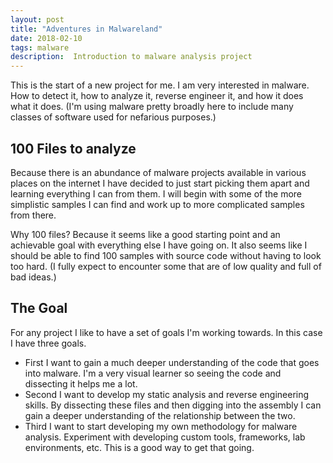 ```yaml
---
layout: post
title: "Adventures in Malwareland"
date: 2018-02-10
tags: malware
description:  Introduction to malware analysis project
---
```


This is the start of a new project for me.  I am very interested in malware.  How to detect it, how to analyze it, reverse engineer it, and how it does what it does.  (I'm using malware pretty broadly here to include many classes of software used for nefarious purposes.)

## 100 Files to analyze

Because there is an abundance of malware projects available in various places on the internet I have decided to just start picking them apart and learning everything I can from them.  I will begin with some of the more simplistic samples I can find and work up to more complicated samples from there.  

Why 100 files?  Because it seems like a good starting point and an achievable goal with everything else I have going on.  It also seems like I should be able to find 100 samples with source code without having to look too hard.  (I fully expect to encounter some that are of low quality and full of bad ideas.)

## The Goal

For any project I like to have a set of goals I'm working towards.  In this case I have three goals.  
* First I want to gain a much deeper understanding of the code that goes into malware.  I'm a very visual learner so seeing the code and dissecting it helps me a lot.
* Second I want to develop my static analysis and reverse engineering skills.  By dissecting these files and then digging into the assembly I can gain a deeper understanding of the relationship between the two.
* Third I want to start developing my own methodology for malware analysis.  Experiment with developing custom tools, frameworks, lab environments, etc.  This is a good way to get that going.
